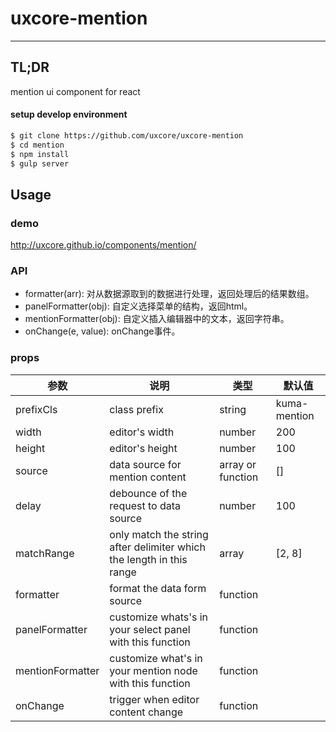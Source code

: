 # uxcore-mention

---

## TL;DR

mention ui component for react

#### setup develop environment

```sh
$ git clone https://github.com/uxcore/uxcore-mention
$ cd mention
$ npm install
$ gulp server
```

## Usage

### demo
http://uxcore.github.io/components/mention/

### API

* formatter(arr): 对从数据源取到的数据进行处理，返回处理后的结果数组。
* panelFormatter(obj): 自定义选择菜单的结构，返回html。
* mentionFormatter(obj): 自定义插入编辑器中的文本，返回字符串。
* onChange(e, value): onChange事件。

### props

|参数|说明|类型|默认值|
|---|----|---|------|
| prefixCls | class prefix | string | kuma-mention |
| width | editor's width | number | 200 |
| height | editor's height | number | 100 |
| source | data source for mention content | array or function | [] |
| delay | debounce of the request to data source | number | 100 |
| matchRange | only match the string after delimiter which the length in this range | array | [2, 8] |
| formatter | format the data form source | function | |
| panelFormatter | customize whats's in your select panel with this function | function | |
| mentionFormatter | customize what's in your mention node with this function | function | |
| onChange | trigger when editor content change | function | |
